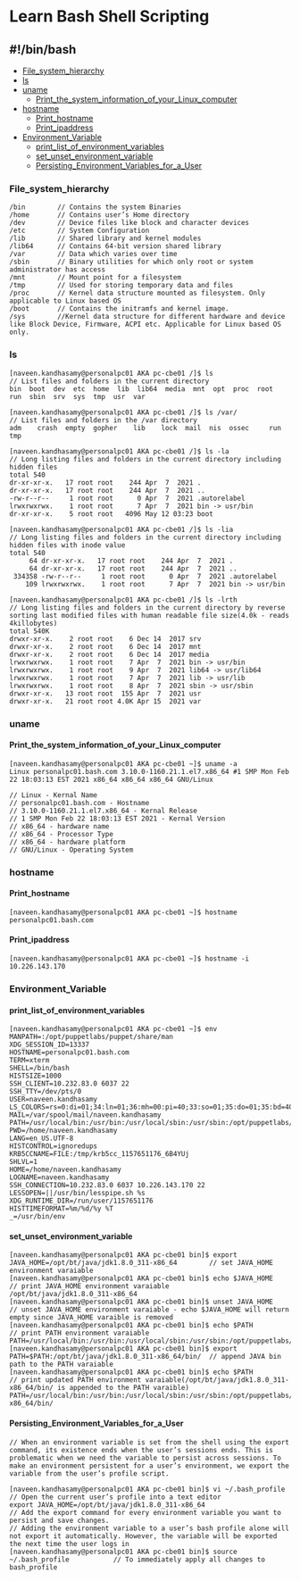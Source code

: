 # Learn Bash Shell Scripting
## #!/bin/bash

-  [File_system_hierarchy](https://github.com/naveenkumar0306/bash_shell_scripting/blob/main/bash.md#File_system_hierarchy)
-  [ls](https://github.com/naveenkumar0306/bash_shell_scripting/blob/main/bash.md#ls)
-  [uname](https://github.com/naveenkumar0306/bash_shell_scripting/blob/main/bash.md#uname)
    - [Print_the_system_information_of_your_Linux_computer](https://github.com/naveenkumar0306/bash_shell_scripting/blob/main/bash.md#Print_the_system_information_of_your_Linux_computer)
-  [hostname](https://github.com/naveenkumar0306/bash_shell_scripting/blob/main/bash.md#hostname)
    - [Print_hostname](https://github.com/naveenkumar0306/bash_shell_scripting/blob/main/bash.md#Print_hostname)
    - [Print_ipaddress](https://github.com/naveenkumar0306/bash_shell_scripting/blob/main/bash.md#Print_ipaddress)
-  [Environment_Variable](https://github.com/naveenkumar0306/bash_shell_scripting/blob/main/bash.md#Environment_Variable)
    - [print_list_of_environment_variables](https://github.com/naveenkumar0306/bash_shell_scripting/blob/main/bash.md#print_list_of_environment_variables)
    - [set_unset_environment_variable](https://github.com/naveenkumar0306/bash_shell_scripting/blob/main/bash.md#set_unset_environment_variable)
    - [Persisting_Environment_Variables_for_a_User](https://github.com/naveenkumar0306/bash_shell_scripting/blob/main/bash.md#Persisting_Environment_Variables_for_a_User)

### File_system_hierarchy
```
/bin        // Contains the system Binaries
/home       // Contains user’s Home directory
/dev        // Device files like block and character devices
/etc        // System Configuration
/lib        // Shared library and kernel modules
/lib64      // Contains 64-bit version shared library
/var        // Data which varies over time
/sbin       // Binary utilities for which only root or system administrator has access
/mnt        // Mount point for a filesystem
/tmp        // Used for storing temporary data and files
/proc       // Kernel data structure mounted as filesystem. Only applicable to Linux based OS
/boot       // Contains the initramfs and kernel image.
/sys        //Kernel data structure for different hardware and device like Block Device, Firmware, ACPI etc. Applicable for Linux based OS only.
```

### ls
```
[naveen.kandhasamy@personalpc01 AKA pc-cbe01 /]$ ls                     // List files and folders in the current directory
bin  boot  dev  etc  home  lib  lib64  media  mnt  opt  proc  root  run  sbin  srv  sys  tmp  usr  var

[naveen.kandhasamy@personalpc01 AKA pc-cbe01 /]$ ls /var/               // List files and folders in the /var directory
adm    crash  empty  gopher    lib    lock  mail  nis  ossec     run    tmp

[naveen.kandhasamy@personalpc01 AKA pc-cbe01 /]$ ls -la                 // Long listing files and folders in the current directory including hidden files
total 540
dr-xr-xr-x.   17 root root    244 Apr  7  2021 .
dr-xr-xr-x.   17 root root    244 Apr  7  2021 ..
-rw-r--r--     1 root root      0 Apr  7  2021 .autorelabel
lrwxrwxrwx.    1 root root      7 Apr  7  2021 bin -> usr/bin
dr-xr-xr-x.    5 root root   4096 May 12 03:23 boot

[naveen.kandhasamy@personalpc01 AKA pc-cbe01 /]$ ls -lia                // Long listing files and folders in the current directory including hidden files with inode value
total 540
     64 dr-xr-xr-x.   17 root root    244 Apr  7  2021 .
     64 dr-xr-xr-x.   17 root root    244 Apr  7  2021 ..
 334358 -rw-r--r--     1 root root      0 Apr  7  2021 .autorelabel
    109 lrwxrwxrwx.    1 root root      7 Apr  7  2021 bin -> usr/bin

[naveen.kandhasamy@personalpc01 AKA pc-cbe01 /]$ ls -lrth               // Long listing files and folders in the current directory by reverse sorting last modified files with human readable file size(4.0k - reads 4killobytes)
total 540K
drwxr-xr-x.    2 root root    6 Dec 14  2017 srv
drwxr-xr-x.    2 root root    6 Dec 14  2017 mnt
drwxr-xr-x.    2 root root    6 Dec 14  2017 media
lrwxrwxrwx.    1 root root    7 Apr  7  2021 bin -> usr/bin
lrwxrwxrwx.    1 root root    9 Apr  7  2021 lib64 -> usr/lib64
lrwxrwxrwx.    1 root root    7 Apr  7  2021 lib -> usr/lib
lrwxrwxrwx.    1 root root    8 Apr  7  2021 sbin -> usr/sbin
drwxr-xr-x.   13 root root  155 Apr  7  2021 usr
drwxr-xr-x.   21 root root 4.0K Apr 15  2021 var
```

### uname
#### Print_the_system_information_of_your_Linux_computer
```
[naveen.kandhasamy@personalpc01 AKA pc-cbe01 ~]$ uname -a     
Linux personalpc01.bash.com 3.10.0-1160.21.1.el7.x86_64 #1 SMP Mon Feb 22 18:03:13 EST 2021 x86_64 x86_64 x86_64 GNU/Linux
```
```
// Linux - Kernal Name
// personalpc01.bash.com - Hostname
// 3.10.0-1160.21.1.el7.x86_64 - Kernal Release
// 1 SMP Mon Feb 22 18:03:13 EST 2021 - Kernal Version
// x86_64 - hardware name
// x86_64 - Processor Type
// x86_64 - hardware platform
// GNU/Linux - Operating System
```

### hostname
#### Print_hostname
```
[naveen.kandhasamy@personalpc01 AKA pc-cbe01 ~]$ hostname       
personalpc01.bash.com
```
#### Print_ipaddress
```
[naveen.kandhasamy@personalpc01 AKA pc-cbe01 ~]$ hostname -i
10.226.143.170
```

### Environment_Variable
#### print_list_of_environment_variables
```
[naveen.kandhasamy@personalpc01 AKA pc-cbe01 ~]$ env
MANPATH=:/opt/puppetlabs/puppet/share/man
XDG_SESSION_ID=13337
HOSTNAME=personalpc01.bash.com
TERM=xterm
SHELL=/bin/bash
HISTSIZE=1000
SSH_CLIENT=10.232.83.0 6037 22
SSH_TTY=/dev/pts/0
USER=naveen.kandhasamy
LS_COLORS=rs=0:di=01;34:ln=01;36:mh=00:pi=40;33:so=01;35:do=01;35:bd=40;33;01:cd=40;33;01:or=40;31;01:mi=01;05;37;41:su=37;41:sg=30;43:ca=30;41:tw=30;42:ow=34;42:st=37;44:ex=01;32:*.tar=01;31:*.tgz=01;31:*.arc=01;31:*.arj=01;31:*.taz=01;31:*.lha=01;31:*.lz4=01;31:*.lzh=01;31:*.lzma=01;31:*.tlz=01;31:*.txz=01;31:*.tzo=01;31:*.t7z=01;31:*.zip=01;31:*.z=01;31:*.Z=01;31:*.dz=01;31:
MAIL=/var/spool/mail/naveen.kandhasamy
PATH=/usr/local/bin:/usr/bin:/usr/local/sbin:/usr/sbin:/opt/puppetlabs/bin:/home/naveen.kandhasamy/.local/bin:/home/naveen.kandhasamy/bin
PWD=/home/naveen.kandhasamy
LANG=en_US.UTF-8
HISTCONTROL=ignoredups
KRB5CCNAME=FILE:/tmp/krb5cc_1157651176_6B4YUj
SHLVL=1
HOME=/home/naveen.kandhasamy
LOGNAME=naveen.kandhasamy
SSH_CONNECTION=10.232.83.0 6037 10.226.143.170 22
LESSOPEN=||/usr/bin/lesspipe.sh %s
XDG_RUNTIME_DIR=/run/user/1157651176
HISTTIMEFORMAT=%m/%d/%y %T
_=/usr/bin/env
```

#### set_unset_environment_variable
```
[naveen.kandhasamy@personalpc01 AKA pc-cbe01 bin]$ export JAVA_HOME=/opt/bt/java/jdk1.8.0_311-x86_64        // set JAVA_HOME environment varaiable
[naveen.kandhasamy@personalpc01 AKA pc-cbe01 bin]$ echo $JAVA_HOME                                          // print JAVA_HOME environment varaiable
/opt/bt/java/jdk1.8.0_311-x86_64
[naveen.kandhasamy@personalpc01 AKA pc-cbe01 bin]$ unset JAVA_HOME                                          // unset JAVA_HOME environment varaiable - echo $JAVA_HOME will return empty since JAVA_HOME varaible is removed   
[naveen.kandhasamy@personalpc01 AKA pc-cbe01 bin]$ echo $PATH                                               // print PATH environment varaiable
PATH=/usr/local/bin:/usr/bin:/usr/local/sbin:/usr/sbin:/opt/puppetlabs/bin:/home/naveen.kandhasamy/.local/bin:/home/naveen.kandhasamy/bin
[naveen.kandhasamy@personalpc01 AKA pc-cbe01 bin]$ export PATH=$PATH:/opt/bt/java/jdk1.8.0_311-x86_64/bin/  // append JAVA bin path to the PATH varaiable
[naveen.kandhasamy@personalpc01 AKA pc-cbe01 bin]$ echo $PATH                                               // print updated PATH environment varaiable(/opt/bt/java/jdk1.8.0_311-x86_64/bin/ is appended to the PATH varaible)
PATH=/usr/local/bin:/usr/bin:/usr/local/sbin:/usr/sbin:/opt/puppetlabs/bin:/home/naveen.kandhasamy/.local/bin:/home/naveen.kandhasamy/bin:/opt/bt/java/jdk1.8.0_311-x86_64/bin/
```

#### Persisting_Environment_Variables_for_a_User
```
// When an environment variable is set from the shell using the export command, its existence ends when the user’s sessions ends. This is problematic when we need the variable to persist across sessions. To make an environment persistent for a user’s environment, we export the variable from the user’s profile script.

[naveen.kandhasamy@personalpc01 AKA pc-cbe01 bin]$ vi ~/.bash_profile               // Open the current user’s profile into a text editor
export JAVA_HOME=/opt/bt/java/jdk1.8.0_311-x86_64                                   // Add the export command for every environment variable you want to persist and save changes.
// Adding the environment variable to a user’s bash profile alone will not export it automatically. However, the variable will be exported the next time the user logs in
[naveen.kandhasamy@personalpc01 AKA pc-cbe01 bin]$ source ~/.bash_profile           // To immediately apply all changes to bash_profile
```


